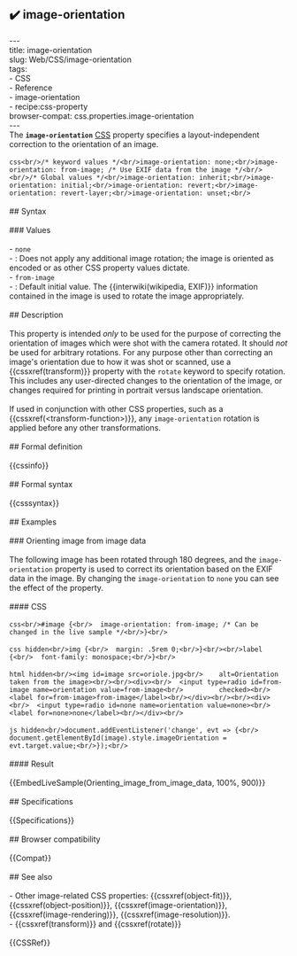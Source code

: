## ✔️ image-orientation 
 ---<br/>title: image-orientation<br/>slug: Web/CSS/image-orientation<br/>tags:<br/>  - CSS<br/>  - Reference<br/>  - image-orientation<br/>  - recipe:css-property<br/>browser-compat: css.properties.image-orientation<br/>---<br/>The **`image-orientation`** [CSS](/en-US/docs/Web/CSS) property specifies a layout-independent correction to the orientation of an image.<br/><br/>```css<br/>/* keyword values */<br/>image-orientation: none;<br/>image-orientation: from-image; /* Use EXIF data from the image */<br/><br/>/* Global values */<br/>image-orientation: inherit;<br/>image-orientation: initial;<br/>image-orientation: revert;<br/>image-orientation: revert-layer;<br/>image-orientation: unset;<br/>```<br/><br/>## Syntax<br/><br/>### Values<br/><br/>- `none`<br/>  - : Does not apply any additional image rotation; the image is oriented as encoded or as other CSS property values dictate.<br/>- `from-image`<br/>  - : Default initial value. The {{interwiki(wikipedia, EXIF)}} information contained in the image is used to rotate the image appropriately.<br/><br/>## Description<br/><br/>This property is intended _only_ to be used for the purpose of correcting the orientation of images which were shot with the camera rotated. It should _not_ be used for arbitrary rotations. For any purpose other than correcting an image's orientation due to how it was shot or scanned, use a {{cssxref(transform)}} property with the `rotate` keyword to specify rotation. This includes any user-directed changes to the orientation of the image, or changes required for printing in portrait versus landscape orientation.<br/><br/>If used in conjunction with other CSS properties, such as a {{cssxref(&lt;transform-function&gt;)}}, any `image-orientation` rotation is applied before any other transformations.<br/><br/>## Formal definition<br/><br/>{{cssinfo}}<br/><br/>## Formal syntax<br/><br/>{{csssyntax}}<br/><br/>## Examples<br/><br/>### Orienting image from image data<br/><br/>The following image has been rotated through 180 degrees, and the `image-orientation` property is used to correct its orientation based on the  EXIF data in the image. By changing the `image-orientation` to `none` you can see the effect of the property.<br/><br/>#### CSS<br/><br/>```css<br/>#image {<br/>  image-orientation: from-image; /* Can be changed in the live sample */<br/>}<br/>```<br/><br/>```css hidden<br/>img {<br/>  margin: .5rem 0;<br/>}<br/><br/>label {<br/>  font-family: monospace;<br/>}<br/>```<br/><br/>```html hidden<br/><img id=image src=oriole.jpg<br/>    alt=Orientation taken from the image><br/><br/><div><br/>  <input type=radio id=from-image name=orientation value=from-image<br/>         checked><br/>  <label for=from-image>from-image</label><br/></div><br/><br/><div><br/>  <input type=radio id=none name=orientation value=none><br/>  <label for=none>none</label><br/></div><br/>```<br/><br/>```js hidden<br/>document.addEventListener('change', evt => {<br/>  document.getElementById(image).style.imageOrientation = evt.target.value;<br/>});<br/>```<br/><br/>#### Result<br/><br/>{{EmbedLiveSample(Orienting_image_from_image_data, 100%, 900)}}<br/><br/>## Specifications<br/><br/>{{Specifications}}<br/><br/>## Browser compatibility<br/><br/>{{Compat}}<br/><br/>## See also<br/><br/>- Other image-related CSS properties: {{cssxref(object-fit)}}, {{cssxref(object-position)}}, {{cssxref(image-orientation)}}, {{cssxref(image-rendering)}}, {{cssxref(image-resolution)}}.<br/>- {{cssxref(transform)}} and {{cssxref(rotate)}}<br/><br/>{{CSSRef}}<br/>